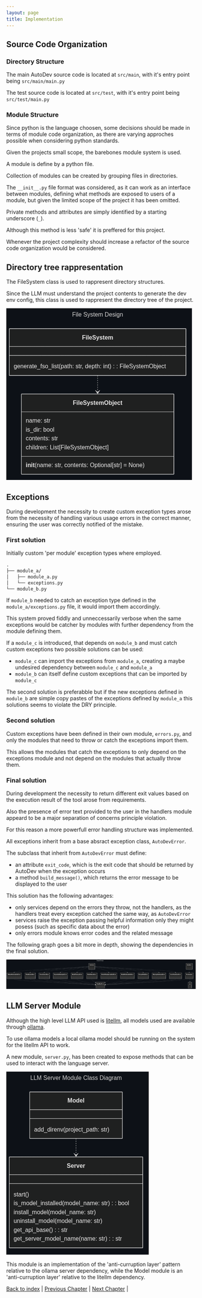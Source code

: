 ```yaml
---
layout: page
title: Implementation
---
```


## Source Code Organization

### Directory Structure

The main AutoDev source code is located at `src/main`, with it's entry point being `src/main/main.py`

The test source code is located at `src/test`, with it's entry point being `src/test/main.py`

### Module Structure

Since python is the language choosen, some decisions should be made in terms of module code organization, as there are varying approches possible when considering python standards.

Given the projects small scope, the barebones module system is used.

A module is define by a python file.

Collection of modules can be created by grouping files in directories.

The `__init__.py` file format was considered, as it can work as an interface between modules, defining what methods are exposed to users of a module, but given the limited scope of the project it has been omitted.

Private methods and attributes are simply identified by a starting underscore (`_`).

Although this method is less 'safe' it is preffered for this project.

Whenever the project complexity should increase a refactor of the source code organization would be considered.

## Directory tree rappresentation

The FileSystem class is used to rappresent directory structures.

Since the LLM must understand the project contents to generate the dev env config, this class is used to rappresent the directory tree of the project.

![File system design](./assets/mermaid/fs_design.png)

## Exceptions

During development the necessity to create custom exception types arose from the necessity of handling various usage errors in the correct manner, ensuring the user was correctly notified of the mistake.

### First solution

Initially custom 'per module' exception types where employed.

<!--
generated with https://tree.nathanfriend.com/ 

module_a
    module_a.py
    exceptions.py
module_b.py
-->
```none
.
├── module_a/
│   ├── module_a.py
│   └── exceptions.py
└── module_b.py
```

If `module_b` needed to catch an exception type defined in the `module_a/exceptions.py` file, it would import them accordingly.

This system proved fiddly and unneccessarily verbose when the same exceptions would be catcher by modules with further dependency from the module defining them.

If a `module_c` is introduced, that depends on `module_b` and must catch custom exceptions two possible solutions can be used:


- `module_c` can import the exceptions from `module_a`, creating a maybe undesired dependency between `module_c` and `module_a`
- `module_b` can itself define custom exceptions that can be imported by `module_c`

The second solution is preferabble but if the new exceptions defined in `module_b` are simple copy pastes of the exceptions defined by `module_a` this solutions seems to violate the DRY principle.

### Second solution

Custom exceptions have been defined in their own module, `errors.py`, and only the modules that need to throw or catch the exceptions import them.

This allows the modules that catch the exceptions to only depend on the exceptions module and not depend on the modules that actually throw them.

### Final solution

During development the necessity to return different exit values based on the execution result of the tool arose from requirements.

Also the presence of error text provided to the user in the handlers module appeard to be a major separation of concerns principle violation.

For this reason a more powerfull error handling structure was implemented.

All exceptions inherit from a base absract exception class, `AutoDevError`.

The subclass that inherit from `AutoDevError` must define:

- an attribute `exit_code`, which is the exit code that should be returned by AutoDev when the exception occurs
- a method `build_message()`, which returns the error message to be displayed to the user

This solution has the following advantages:

- only services depend on the errors they throw, not the handlers, as the handlers treat every exception catched the same way, as `AutoDevError`
- services raise the exception passing helpful information only they might posess (such as specific data about the error)
- only errors module knows error codes and the related message

The following graph goes a bit more in depth, showing the dependencies in the final solution.

![File system design](./assets/mermaid/error.png)

## LLM Server Module

Although the high level LLM API used is [litellm](https://www.litellm.ai/), all models used are available through [ollama](https://ollama.com/).

To use ollama models a local ollama model should be running on the system for the litellm API to work.

A new module, `server.py`, has been created to expose methods that can be used to interact with the language server.

![llm server class diagram](./assets/mermaid/llm_server.png)

This module is an implementation of the 'anti-curruption layer' pattern relative to the ollama server dependency, while the Model module is an 'anti-curruption layer' relative to the litellm dependency.

[Back to index](./index.md) |
[Previous Chapter](./detailed-design.md) |
[Next Chapter](./testing.md) |
